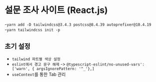 # 설문 조사 사이트 (React.js)<br/>

-`yarn add -D tailwindcss@3.4.3 postcss@8.4.39 autoprefixer@10.4.19`<br/>
-`yarn tailwindcss init -p`<br/>


## 초기 설정 <br/>

- `tailwind 파트별 색상 설정`<br/>
- `eslint에서 경고 문구 해제` -> `@typescript-eslint/no-unused-vars': ['warn', { argsIgnorePattern: '^_'},]`<br/>
- `useContext`를 통한 Tab 관리 <br/>

